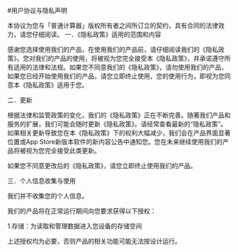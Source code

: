 #用户协议与隐私声明

本协议为您与「普通计算器」版权所有者之间所订立的契约，具有合同的法律效力，请您仔细阅读。
一．《隐私政策》适用的范围和内容

感谢您选择使用我们的产品，在使用我们的产品前，请仔细阅读我们的《隐私政策》。您对我们的产品的使用，将被视为您完全接受本《隐私政策》，并承诺遵守所有适用的法律和法规。如果您不同意我们的《隐私政策》，请勿使用我们的产品，如果您已经开始使用我们的产品，请您立即终止使用，您的使用行为，即视为您同意本《隐私政策》适用于您。

二．更新

根据法律和监管政策的变化，我们的《隐私政策》正在不断完善。随著我们产品和服务的扩展，我们可能会随时更新《隐私政策》。请经常查看最新的“隐私政策”。如果相关更新导致您在本《隐私政策》下的权利大幅减少，我们会在产品界面显著位置或App Store新版本软件的新内容公告中通知您。您在未来继续使用我们的产品将被视为您完全接受此类更新。

如果您不同意更改后的《隐私政策》，请您立即终止使用我们的产品。

三．个人信息收集与使用

我们并不收集您的个人信息。

我们的产品将在正常运行期间向您要求获得以下授权：

1.存储：为读取和管理数据进入您设备的存储空间

上述授权均为必要，否则产品的相关功能可能无法按设计运行。
